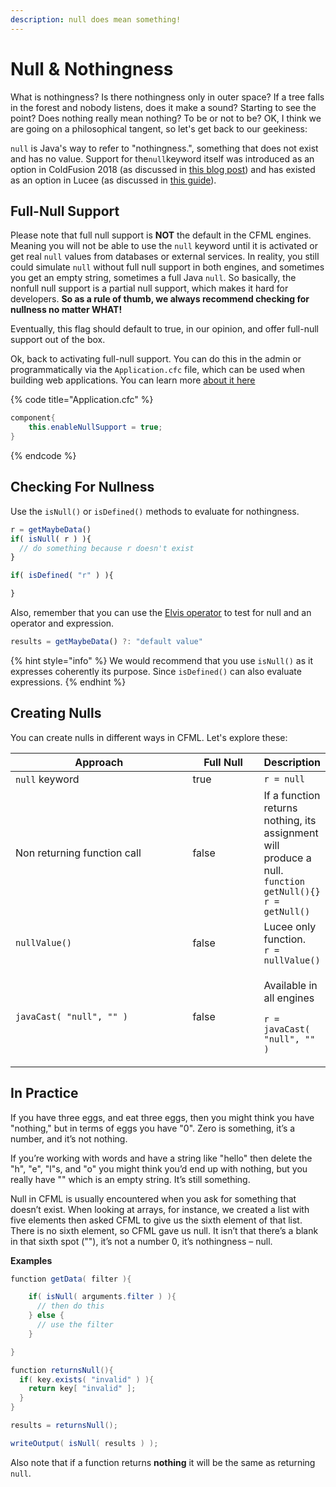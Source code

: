 ```yaml
---
description: null does mean something!
---
```


# Null & Nothingness

What is nothingness? Is there nothingness only in outer space? If a tree falls in the forest and nobody listens, does it make a sound? Starting to see the point? Does nothing really mean nothing? To be or not to be? OK, I think we are going on a philosophical tangent, so let's get back to our geekiness:

`null` is Java's way to refer to "nothingness.", something that does not exist and has no value. Support for the`null`keyword itself was introduced as an option in ColdFusion 2018 (as discussed in [this blog post](https://coldfusion.adobe.com/2018/07/null-support-in-coldfusion-2018/)) and has existed as an option in Lucee (as discussed in [this guide](https://docs.lucee.org/guides/cookbooks/NullSupport.html)).

## Full-Null Support

Please note that full null support is **NOT** the default in the CFML engines.  Meaning you will not be able to use the `null` keyword until it is activated or get real `null` values from databases or external services.  In reality, you still could simulate `null` without full null support in both engines, and sometimes you get an empty string, sometimes a full Java `null`.  So basically, the nonfull null support is a partial null support, which makes it hard for developers.  **So as a rule of thumb, we always recommend checking for nullness no matter WHAT!**

Eventually, this flag should default to true, in our opinion, and offer full-null support out of the box.&#x20;

Ok, back to activating full-null support.  You can do this in the admin or programmatically via the `Application.cfc` file, which can be used when building web applications. You can learn more [about it here](../beyond-the-100/applicationcfc.md)

{% code title="Application.cfc" %}
```java
component{
    this.enableNullSupport = true;
}
```
{% endcode %}

## Checking For Nullness

Use the `isNull()` or `isDefined()` methods to evaluate for nothingness.

```javascript
r = getMaybeData()
if( isNull( r ) ){
  // do something because r doesn't exist
}

if( isDefined( "r" ) ){

}
```

Also, remember that you can use the [Elvis operator](operators.md#elvis-operator-null-coalescing) to test for null and an operator and expression.

```javascript
results = getMaybeData() ?: "default value"
```

{% hint style="info" %}
We would recommend that you use `isNull()` as it expresses coherently its purpose. Since `isDefined()` can also evaluate expressions.
{% endhint %}

## Creating Nulls

You can create nulls in different ways in CFML. Let's explore these:

<table><thead><tr><th width="268">Approach</th><th width="98.33333333333331" data-type="checkbox">Full Null</th><th>Description</th></tr></thead><tbody><tr><td><code>null</code> keyword</td><td>true</td><td><code>r = null</code></td></tr><tr><td>Non returning function call</td><td>false</td><td>If a function returns nothing, its assignment will produce a null.<br><code>function getNull(){}</code><br><code>r = getNull()</code></td></tr><tr><td><code>nullValue()</code></td><td>false</td><td>Lucee only function.<br><code>r = nullValue()</code></td></tr><tr><td><code>javaCast( "null", "" )</code></td><td>false</td><td><p>Available in all engines</p><p><code>r = javaCast( "null", "" )</code></p></td></tr></tbody></table>

## In Practice

If you have three eggs, and eat three eggs, then you might think you have "nothing," but in terms of eggs you have "0". Zero is something, it’s a number, and it’s not nothing.

If you’re working with words and have a string like "hello" then delete the "h", "e", "l"s, and "o" you might think you’d end up with nothing, but you really have "" which is an empty string. It’s still something.

Null in CFML is usually encountered when you ask for something that doesn’t exist. When looking at arrays, for instance, we created a list with five elements then asked CFML to give us the sixth element of that list. There is no sixth element, so CFML gave us null. It isn’t that there’s a blank in that sixth spot (""), it’s not a number 0, it’s nothingness – null.

**Examples**

```java
function getData( filter ){

    if( isNull( arguments.filter ) ){
      // then do this
    } else {
      // use the filter
    }

}

function returnsNull(){
  if( key.exists( "invalid" ) ){
    return key[ "invalid" ];
  }
}

results = returnsNull();

writeOutput( isNull( results ) );
```

Also note that if a function returns **nothing** it will be the same as returning `null`.
